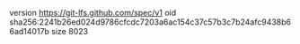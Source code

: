 version https://git-lfs.github.com/spec/v1
oid sha256:2241b26ed024d9786cfcdc7203a6ac154c37c57b3c7b24afc9438b66ad14017b
size 8023
